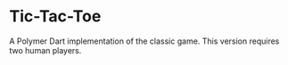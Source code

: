 Tic-Tac-Toe
======

A Polymer Dart implementation of the classic game. This version requires two human players.